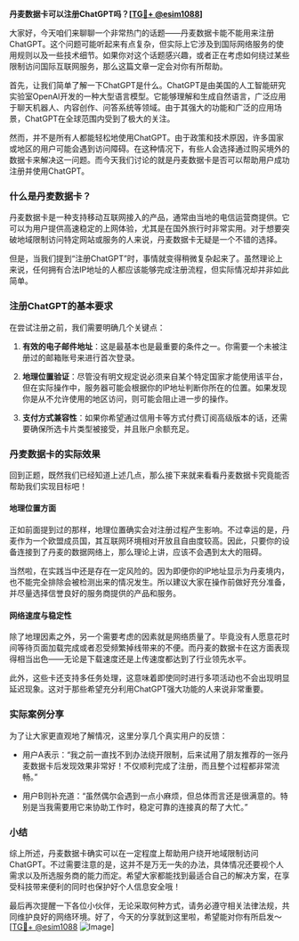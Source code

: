 **丹麦数据卡可以注册ChatGPT吗？[[TG💪+ @esim1088](https://t.me/s/esim1088)]**

大家好，今天咱们来聊聊一个非常热门的话题——丹麦数据卡能不能用来注册ChatGPT。这个问题可能听起来有点复杂，但实际上它涉及到国际网络服务的使用规则以及一些技术细节。如果你对这个话题感兴趣，或者正在考虑如何绕过某些限制访问国际互联网服务，那么这篇文章一定会对你有所帮助。

首先，让我们简单了解一下ChatGPT是什么。ChatGPT是由美国的人工智能研究实验室OpenAI开发的一种大型语言模型。它能够理解和生成自然语言，广泛应用于聊天机器人、内容创作、问答系统等领域。由于其强大的功能和广泛的应用场景，ChatGPT在全球范围内受到了极大的关注。

然而，并不是所有人都能轻松地使用ChatGPT。由于政策和技术原因，许多国家或地区的用户可能会遇到访问障碍。在这种情况下，有些人会选择通过购买境外的数据卡来解决这一问题。而今天我们讨论的就是丹麦数据卡是否可以帮助用户成功注册并使用ChatGPT。

### 什么是丹麦数据卡？

丹麦数据卡是一种支持移动互联网接入的产品，通常由当地的电信运营商提供。它可以为用户提供高速稳定的上网体验，尤其是在国外旅行时非常实用。对于想要突破地域限制访问特定网站或服务的人来说，丹麦数据卡无疑是一个不错的选择。

但是，当我们提到“注册ChatGPT”时，事情就变得稍微复杂起来了。虽然理论上来说，任何拥有合法IP地址的人都应该能够完成注册流程，但实际情况却并非如此简单。

### 注册ChatGPT的基本要求

在尝试注册之前，我们需要明确几个关键点：

1. **有效的电子邮件地址**：这是最基本也是最重要的条件之一。你需要一个未被注册过的邮箱账号来进行首次登录。
   
2. **地理位置验证**：尽管没有明文规定说必须来自某个特定国家才能使用该平台，但在实际操作中，服务器可能会根据你的IP地址判断你所在的位置。如果发现你是从不允许使用的地区访问，则可能会阻止进一步的操作。

3. **支付方式兼容性**：如果你希望通过信用卡等方式付费订阅高级版本的话，还需要确保所选卡片类型被接受，并且账户余额充足。

### 丹麦数据卡的实际效果

回到正题，既然我们已经知道上述几点，那么接下来就来看看丹麦数据卡究竟能否帮助我们实现目标吧！

#### 地理位置方面

正如前面提到过的那样，地理位置确实会对注册过程产生影响。不过幸运的是，丹麦作为一个欧盟成员国，其互联网环境相对开放且自由度较高。因此，只要你的设备连接到了丹麦的数据网络上，那么理论上讲，应该不会遇到太大的阻碍。

当然啦，在实践当中还是存在一定风险的。因为即便你的IP地址显示为丹麦境内，也不能完全排除会被检测出来的情况发生。所以建议大家在操作前做好充分准备，并尽量选择信誉良好的服务商提供的产品和服务。

#### 网络速度与稳定性

除了地理因素之外，另一个需要考虑的因素就是网络质量了。毕竟没有人愿意花时间等待页面加载完成或者忍受频繁掉线带来的不便。而丹麦的数据卡在这方面表现得相当出色——无论是下载速度还是上传速度都达到了行业领先水平。

此外，这些卡还支持多任务处理，这意味着即使同时进行多项活动也不会出现明显延迟现象。这对于那些希望充分利用ChatGPT强大功能的人来说非常重要。

### 实际案例分享

为了让大家更直观地了解情况，这里分享几个真实用户的反馈：

- 用户A表示：“我之前一直找不到办法绕开限制，后来试用了朋友推荐的一张丹麦数据卡后发现效果非常好！不仅顺利完成了注册，而且整个过程都非常流畅。”
  
- 用户B则补充道：“虽然偶尔会遇到一点小麻烦，但总体而言还是很满意的。特别是当我需要用它来协助工作时，稳定可靠的连接真的帮了大忙。”

### 小结

综上所述，丹麦数据卡确实可以在一定程度上帮助用户绕开地域限制访问ChatGPT。不过需要注意的是，这并不是万无一失的办法，具体情况还要视个人需求以及所选服务商的能力而定。希望大家都能找到最适合自己的解决方案，在享受科技带来便利的同时也保护好个人信息安全哦！

最后再次提醒一下各位小伙伴，无论采取何种方式，请务必遵守相关法律法规，共同维护良好的网络环境。好了，今天的分享就到这里啦，希望能对你有所启发～ [[TG💪+ @esim1088](https://t.me/s/esim1088) ![Image](https://i.postimg.cc/4NQfJmqS/Snipaste-2025-05-13-00-14-12.png)]